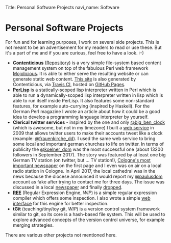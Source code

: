 Title: Personal Software Projects
navi_name: Software

# Personal Software Projects

For fun and for learning purposes, I work on several side projects. This is not meant to be an advertisement for my readers to read or use these. But it's a part of me and if you are curious, feel free to have a look. :-)

- **[Contenticious][contenticious]** ([Repository][contenticious-repo]) is a very simple file-system based content management system on top of the fabulous Perl web framework [Mojolicious][mojolicious]. It is able to either serve the resulting website or can generate static web content. [This site][site-repo] is also generated by Contenticious, via [Travis CI][travis], hosted on [GitHub Pages][gh-pages].
- **[PerLisp][perlisp]** is a statically-scoped lisp interpreter written in Perl which is able to run a dynamically-scoped lisp interpreter written in lisp which is able to run itself inside PerLisp. It also features some non-standard features, for example auto-currying (inspired by Haskell). For the German Perl magazine I wrote an article about how it could be a good idea to develop a programming language interpreter by yourself.
- **Clerical twitter services** - inspired by the one and only [@big_ben_clock][bbc] (which is awesome, but not in my timezone) I built a [web service][tweethour] in 2009 that allows twitter users to make their accounts tweet like a clock (example: [@frauenkirche_dd][frauenkirche]). I used the same web service to bring some local and important german churches to life on twitter. In terms of publicity the [@koelner_dom][koelner_dom] was the most successful one (about 13200 followers in September 2017). The story was featured by at least one big German TV station (on twitter, but ... TV station!), [Cologne's most important newspaper][ksta] on the first page and I even was on air on a local radio station in Cologne. In April 2017, the local cathedral was in the news because the diocese announced it would report my [@paulusdom][paulusdom] account as fake after trying to contact me for three days. The issue was discussed in a local [newspaper][wn1] and finally [dropped][wn2].
- **[REE][REE]** (Regular Expression Engine, *WIP*) is a simple regular expression compiler which offers some inspection. I also wrote a simple [web interface][REE-web] for this engine for better inspection.
- **tGit** (teaching/tiny/toy git, *WIP*) is a version control system framework similar to git, so its core is a hash-based file system. This will be used to explore advanced concepts of the version control universe, for example merging strategies.

There are various other projects not mentioned here.

[contenticious]: http://memowe.github.io/contenticious/
[contenticious-repo]: https://github.com/memowe/contenticious
[mojolicious]: https://github.com/kraih/mojo
[site-repo]: https://github.com/memowe/memowe.github.io
[travis]: https://travis-ci.org/
[gh-pages]: https://pages.github.com/
[perlisp]: https://github.com/memowe/perlisp
[bbc]: https://twitter.com/big_ben_clock
[tweethour]: http://netzverwaltung.info/tweethour/thw.pl
[frauenkirche]: https://twitter.com/frauenkirche_dd
[koelner_dom]: https://twitter.com/koelner_dom
[ksta]: http://www.ksta.de/koeln/koeln-im-netz-der-mann-hinter-dem-twitter-dom-2360804
[paulusdom]: https://twitter.com/paulusdom
[wn1]: http://www.wn.de/Muenster/2017/04/2771084-Dong-Dong-Dong-Tweets-Bistum-will-Twitter-Paulusdom-stoppen
[wn2]: http://www.wn.de/Muenster/2017/04/2785220-Virtuelle-Domglocken-Der-Dom-darf-weitertwittern
[REE]: https://github.com/memowe/regex-engine
[REE-web]: https://github.com/memowe/regex-engine-web
[dom]: https://twitter.com/koelner_dom
